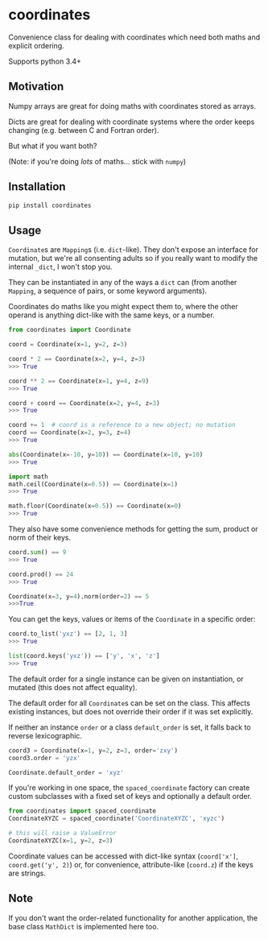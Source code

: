 # coordinates

Convenience class for dealing with coordinates which need both maths and explicit ordering.

Supports python 3.4+

## Motivation

Numpy arrays are great for doing maths with coordinates stored as arrays.

Dicts are great for dealing with coordinate systems where the order keeps changing 
(e.g. between C and Fortran order).

But what if you want both?

(Note: if you're doing *lots* of maths... stick with `numpy`)

## Installation

```bash
pip install coordinates
```

## Usage

`Coordinate`s are `Mapping`s (i.e. `dict`-like). They don't expose an interface for mutation, but
we're all consenting adults so if you really want to modify the internal `_dict`, I won't
stop you.

They can be instantiated in any of the ways a `dict` can (from another `Mapping`, a sequence of pairs,
or some keyword arguments).

Coordinates do maths like you might expect them to, where the other operand is anything dict-like
with the same keys, or a number.

```python
from coordinates import Coordinate

coord = Coordinate(x=1, y=2, z=3)

coord * 2 == Coordinate(x=2, y=4, z=3)
>>> True

coord ** 2 == Coordinate(x=1, y=4, z=9)
>>> True

coord + coord == Coordinate(x=2, y=4, z=3)
>>> True

coord += 1  # coord is a reference to a new object; no mutation
coord == Coordinate(x=2, y=3, z=4)
>>> True

abs(Coordinate(x=-10, y=10)) == Coordinate(x=10, y=10)
>>> True

import math
math.ceil(Coordinate(x=0.5)) == Coordinate(x=1)
>>> True

math.floor(Coordinate(x=0.5)) == Coordinate(x=0)
>>> True
```

They also have some convenience methods for getting the sum, product or norm of their keys.

```python
coord.sum() == 9
>>> True

coord.prod() == 24
>>> True

Coordinate(x=3, y=4).norm(order=2) == 5
>>>True
```

You can get the keys, values or items of the `Coordinate` in a specific order:

```python
coord.to_list('yxz') == [2, 1, 3]
>>> True

list(coord.keys('yxz')) == ['y', 'x', 'z']
>>> True
```

The default order for a single instance can be given on instantiation, or mutated (this does not affect equality).

The default order for all `Coordinate`s can be set on the class. This affects existing instances, but does not 
override their order if it was set explicitly.

If neither an instance `order` or a class `default_order` is set, it falls back to reverse lexicographic.

```python
coord3 = Coordinate(x=1, y=2, z=3, order='zxy')
coord3.order = 'yzx'

Coordinate.default_order = 'xyz'
```

If you're working in one space, the `spaced_coordinate` factory can create custom subclasses with a fixed set of
keys and optionally a default order.

```python
from coordinates import spaced_coordinate
CoordinateXYZC = spaced_coordinate('CoordinateXYZC', 'xyzc')

# this will raise a ValueError
CoordinateXYZC(x=1, y=2, z=3)
```

Coordinate values can be accessed with dict-like syntax (`coord['x']`, `coord.get('y', 2)`) or, for convenience,
attribute-like (`coord.z`) if the keys are strings.

## Note

If you don't want the order-related functionality for another application, the base class `MathDict` is 
implemented here too.


